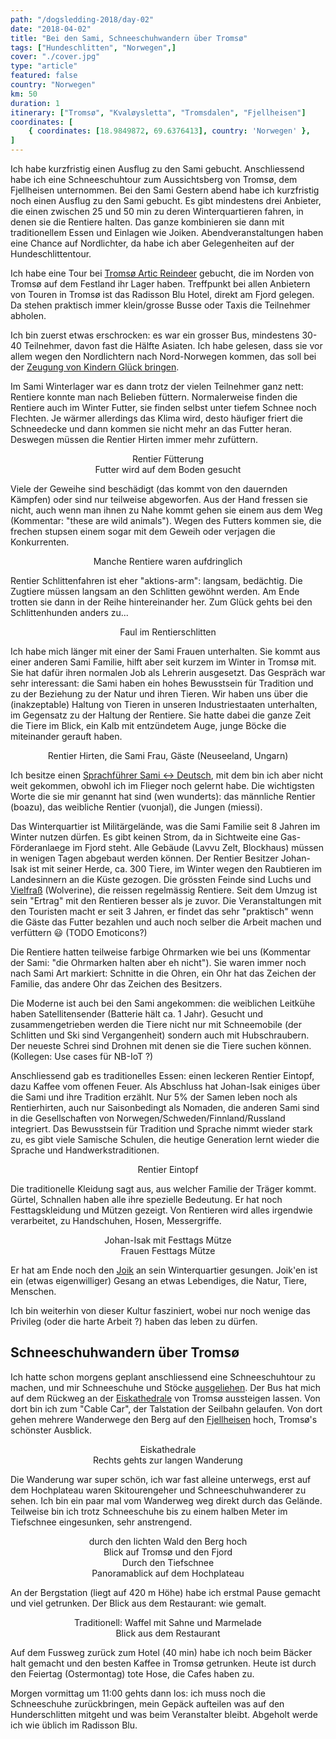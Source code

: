 ```yaml
---
path: "/dogsledding-2018/day-02"
date: "2018-04-02"
title: "Bei den Sami, Schneeschuhwandern über Tromsø"
tags: ["Hundeschlitten", "Norwegen",]
cover: "./cover.jpg"
type: "article"
featured: false
country: "Norwegen"
km: 50
duration: 1
itinerary: ["Tromsø", "Kvaløysletta", "Tromsdalen", "Fjellheisen"]
coordinates: [
    { coordinates: [18.9849872, 69.6376413], country: 'Norwegen' },
]
---
```


Ich habe kurzfristig einen Ausflug zu den Sami gebucht. Anschliessend habe ich eine Schneeschuhtour zum Aussichtsberg von Tromsø, dem Fjellheisen unternommen.
Bei den Sami
Gestern abend habe ich kurzfristig noch einen Ausflug zu den Sami gebucht. Es gibt mindestens drei Anbieter, die einen zwischen 25 und 50 min zu deren Winterquartieren fahren, in denen sie die Rentiere halten. Das ganze kombinieren sie dann mit traditionellem Essen und Einlagen wie Joiken. Abendveranstaltungen haben eine Chance auf Nordlichter, da habe ich aber Gelegenheiten auf der Hundeschlittentour.

Ich habe eine Tour bei [Tromsø Artic Reindeer](http://tromsoarcticreindeer.com/) gebucht, die im Norden von Tromsø auf dem Festland ihr Lager haben. Treffpunkt bei allen Anbietern von Touren in Tromsø ist das Radisson Blu Hotel, direkt am Fjord gelegen. Da stehen praktisch immer klein/grosse Busse oder Taxis die Teilnehmer abholen.

Ich bin zuerst etwas erschrocken: es war ein grosser Bus, mindestens 30-40 Teilnehmer, davon fast die Hälfte Asiaten. Ich habe gelesen, dass sie vor allem wegen den Nordlichtern nach Nord-Norwegen kommen, das soll bei der [Zeugung von Kindern Glück bringen](https://www.wanderlust.co.uk/content/5-strange-northern-lights-myths).

Im Sami Winterlager war es dann trotz der vielen Teilnehmer ganz nett: Rentiere konnte man nach Belieben füttern. Normalerweise finden die Rentiere auch im Winter Futter, sie finden selbst unter tiefem Schnee noch Flechten. Je wärmer allerdings das Klima wird, desto häufiger friert die Schneedecke und dann kommen sie nicht mehr an das Futter heran. Deswegen müssen die Rentier Hirten immer mehr zufüttern.

<photo-composition>
<rehype-image src="IMG_0485.JPG"><center>Rentier Fütterung</center></rehype-image>
<rehype-image src="IMG_0503.JPG"><center>Futter wird auf dem Boden gesucht</center></rehype-image>
</photo-composition>

Viele der Geweihe sind beschädigt (das kommt von den dauernden Kämpfen) oder sind nur teilweise abgeworfen. Aus der Hand fressen sie nicht, auch wenn man ihnen zu Nahe kommt gehen sie einem aus dem Weg (Kommentar: "these are wild animals"). Wegen des Futters kommen sie, die frechen stupsen einem sogar mit dem Geweih oder verjagen die Konkurrenten.

<photo-composition>
<rehype-image src="IMG_0472.JPG"><center>Manche Rentiere waren aufdringlich</center></rehype-image>
<rehype-image src="IMG_0496.JPG"><center></center></rehype-image>
</photo-composition>

Rentier Schlittenfahren ist eher "aktions-arm": langsam, bedächtig. Die Zugtiere müssen langsam an den Schlitten gewöhnt werden. Am Ende trotten sie dann in der Reihe hintereinander her. Zum Glück gehts bei den Schlittenhunden anders zu...

<rehype-image src="IMG_0569.JPG"><center>Faul im Rentierschlitten</center></rehype-image>

Ich habe mich länger mit einer der Sami Frauen unterhalten. Sie kommt aus einer anderen Sami Familie, hilft aber seit kurzem im Winter in Tromsø mit. Sie hat dafür ihren normalen Job als Lehrerin ausgesetzt. Das Gespräch war sehr interessant: die Sami haben ein hohes Bewusstsein für Tradition und zu der Beziehung zu der Natur und ihren Tieren. Wir haben uns über die (inakzeptable) Haltung von Tieren in unseren Industriestaaten unterhalten, im Gegensatz zu der Haltung der Rentiere. Sie hatte dabei die ganze Zeit die Tiere im Blick, ein Kalb mit entzündetem Auge, junge Böcke die miteinander gerauft haben.

<rehype-image src="IMG_0571.JPG"><center>Rentier Hirten, die Sami Frau, Gäste (Neuseeland, Ungarn)</center></rehype-image>

Ich besitze einen [Sprachführer Sami <-> Deutsch](https://www.reise-know-how.de/de/produkte/kauderwelsch-buch/samisch-fuer-lappland-wort-fuer-wort-345), mit dem bin ich aber nicht weit gekommen, obwohl ich im Flieger noch gelernt habe. Die wichtigsten Worte die sie mir genannt hat sind (wen wunderts): das männliche Rentier (boazu), das weibliche Rentier (vuonjal), die Jungen (miessi).

Das Winterquartier ist Militärgelände, was die Sami Familie seit 8 Jahren im Winter nutzen dürfen. Es gibt keinen Strom, da in Sichtweite eine Gas-Förderanlaege im Fjord steht. Alle Gebäude (Lavvu Zelt, Blockhaus) müssen in wenigen Tagen abgebaut werden können. Der Rentier Besitzer Johan-Isak ist mit seiner Herde, ca. 300 Tiere, im Winter wegen den Raubtieren im Landesinnern an die Küste gezogen. Die grössten Feinde sind Luchs und [Vielfraß](https://de.wikipedia.org/wiki/Vielfra%C3%9F) (Wolverine), die reissen regelmässig Rentiere. Seit dem Umzug ist sein "Ertrag" mit den Rentieren besser als je zuvor. Die Veranstaltungen mit den Touristen macht er seit 3 Jahren, er findet das sehr "praktisch" wenn die Gäste das Futter bezahlen und auch noch selber die Arbeit machen und verfüttern :smiley: (TODO Emoticons?)

Die Rentiere hatten teilweise farbige Ohrmarken wie bei uns (Kommentar der Sami: "die Ohrmarken halten aber eh nicht"). Sie waren immer noch nach Sami Art markiert: Schnitte in die Ohren, ein Ohr hat das Zeichen der Familie, das andere Ohr das Zeichen des Besitzers.

Die Moderne ist auch bei den Sami angekommen: die weiblichen Leitkühe haben Satellitensender (Batterie hält ca. 1 Jahr). Gesucht und zusammengetrieben werden die Tiere nicht nur mit Schneemobile (der Schlitten und Ski sind Vergangenheit) sondern auch mit Hubschraubern. Der neueste Schrei sind Drohnen mit denen sie die Tiere suchen können.
(Kollegen: Use cases für NB-IoT ?)

Anschliessend gab es traditionelles Essen: einen leckeren Rentier Eintopf, dazu Kaffee vom offenen Feuer. Als Abschluss hat Johan-Isak einiges über die Sami und ihre Tradition erzählt. Nur 5% der Samen leben noch als Rentierhirten, auch nur Saisonbedingt als Nomaden, die anderen Sami sind in die Gesellschaften von Norwegen/Schweden/Finnland/Russland integriert. Das Bewusstsein für Tradition und Sprache nimmt wieder stark zu, es gibt viele Samische Schulen, die heutige Generation lernt wieder die Sprache und Handwerkstraditionen.

<rehype-image src="IMG_0570.JPG"><center>Rentier Eintopf</center></rehype-image>

Die traditionelle Kleidung sagt aus, aus welcher Familie der Träger kommt. Gürtel, Schnallen haben alle ihre spezielle Bedeutung. Er hat noch Festtagskleidung und Mützen gezeigt. Von Rentieren wird alles irgendwie verarbeitet, zu Handschuhen, Hosen, Messergriffe.

<photo-composition>
<rehype-image src="IMG_0578.JPG"><center>Johan-Isak mit Festtags Mütze</center></rehype-image>
<rehype-image src="IMG_0579.JPG"><center>Frauen Festtags Mütze</center></rehype-image>
</photo-composition>

Er hat am Ende noch den [Joik](https://de.wikipedia.org/wiki/Joik) an sein Winterquartier gesungen. Joik'en ist ein (etwas eigenwilliger) Gesang an etwas Lebendiges, die Natur, Tiere, Menschen.

Ich bin weiterhin von dieser Kultur fasziniert, wobei nur noch wenige das Privileg (oder die harte Arbeit ?) haben das leben zu dürfen.

## Schneeschuhwandern über Tromsø

Ich hatte schon morgens geplant anschliessend eine Schneeschuhtour zu machen, und mir Schneeschuhe und Stöcke [ausgeliehen](http://www.tromsooutdoor.no/snowshoeing-on-your-own.392149.en.html). Der Bus hat mich auf dem Rückweg an der [Eiskathedrale](https://www.ishavskatedralen.no/en/the-arctic-cathedral/) von Tromsø aussteigen lassen. Von dort bin ich zum "Cable Car", der Talstation der Seilbahn gelaufen. Von dort gehen mehrere Wanderwege den Berg auf den [Fjellheisen](https://fjellheisen.no/en) hoch, Tromsø's schönster Ausblick.

<photo-composition>
<rehype-image src="IMG_0581.JPG"><center>Eiskathedrale</center></rehype-image>
<rehype-image src="IMG_0587.JPG"><center>Rechts gehts zur langen Wanderung</center></rehype-image>
</photo-composition>

Die Wanderung war super schön, ich war fast alleine unterwegs, erst auf dem Hochplateau waren Skitourengeher und Schneeschuhwanderer zu sehen. Ich bin ein paar mal vom Wanderweg weg direkt durch das Gelände. Teilweise bin ich trotz Schneeschuhe bis zu einem halben Meter im Tiefschnee eingesunken, sehr anstrengend.

<photo-composition>
<rehype-image src="IMG_0620.JPG"><center>durch den lichten Wald den Berg hoch</center></rehype-image>
<rehype-image src="IMG_0654.JPG"><center>Blick auf Tromsø und den Fjord</center></rehype-image>
<rehype-image src="IMG_0655.JPG"><center>Durch den Tiefschnee</center></rehype-image>
<rehype-image src="IMG_0660.JPG"><center>Panoramablick auf dem Hochplateau</center></rehype-image>
</photo-composition>

An der Bergstation (liegt auf 420 m Höhe) habe ich erstmal Pause gemacht und viel getrunken. Der Blick aus dem Restaurant: wie gemalt.

<photo-composition>
<rehype-image src="IMG_0677.JPG"><center>Traditionell: Waffel mit Sahne und Marmelade</center></rehype-image>
<rehype-image src="IMG_0678.JPG"><center>Blick aus dem Restaurant</center></rehype-image>
</photo-composition>

Auf dem Fussweg zurück zum Hotel (40 min) habe ich noch beim Bäcker halt gemacht und den besten Kaffee in Tromsø getrunken. Heute ist durch den Feiertag (Ostermontag) tote Hose, die Cafes haben zu.

Morgen vormittag um 11:00 gehts dann los: ich muss noch die Schneeschuhe zurückbringen, mein Gepäck aufteilen was auf den Hunderschlitten mitgeht und was beim Veranstalter bleibt. Abgeholt werde ich wie üblich im Radisson Blu.



